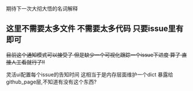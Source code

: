 期待下一次大彻大悟的名词解释

## 这里不需要太多文件  不需要太多代码  只要issue里有即可

~~目前这个通知模式可以接受了 但是缺少一个可视化跟踪一个issue下进度  算了 直接人工看就行了!!~~

灵活ui配置每个issue的告知时间  这相当于是内存层面维护一个dict  暴露给github_page层,不知道有没有这个东西?
